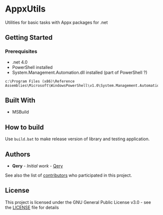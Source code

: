 # AppxUtils
Utilities for basic tasks with Appx packages for .net

## Getting Started

### Prerequisites

* .net 4.0
* PowerShell installed
* System.Management.Automation.dll installed (part of PowerShell ?)
```
c:\Program Files (x86)\Reference Assemblies\Microsoft\WindowsPowerShell\v1.0\System.Management.Automation.dll
```

## Built With

* MSBuild

## How to build

Use ```build.bat``` to make release version of library and testing application.

## Authors

* **Qery** - *Initial work* - [Qery](https://github.com/qery)

See also the list of [contributors](https://github.com/qery/AppxUtils/contributors) who participated in this project.

## License

This project is licensed under the GNU General Public License v3.0 - see the [LICENSE](LICENSE) file for details
